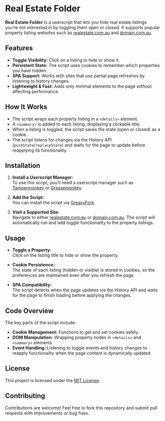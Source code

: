 # Real Estate Folder

**Real Estate Folder** is a userscript that lets you hide real estate listings you’re not interested in by toggling them open or closed. It supports popular property listing websites such as [realestate.com.au](https://www.realestate.com.au/) and [domain.com.au](https://www.domain.com.au/).

## Features

- **Toggle Visibility:** Click on a listing to hide or show it.
- **Persistent State:** The script uses cookies to remember which properties you have hidden.
- **SPA Support:** Works with sites that use partial page refreshes by listening to history changes.
- **Lightweight & Fast:** Adds only minimal elements to the page without affecting performance.

## How It Works

- The script wraps each property listing in a `<details>` element.
- A `<summary>` is added to each listing, displaying a clickable title.
- When a listing is toggled, the script saves the state (open or closed) as a cookie.
- The script listens for changes via the History API (`pushState`/`replaceState`) and waits for the page to update before reapplying its functionality.

## Installation

1. **Install a Userscript Manager:**  
   To use this script, you’ll need a userscript manager such as [Tampermonkey](https://www.tampermonkey.net/) or [Greasemonkey](https://www.greasespot.net/).

2. **Add the Script:**  
   You can install the script via [GreasyFork](https://greasyfork.org/scripts/529675).

3. **Visit a Supported Site:**  
   Navigate to either [realestate.com.au](https://www.realestate.com.au/) or [domain.com.au](https://www.domain.com.au/). The script will automatically run and add toggle functionality to the property listings.

## Usage

- **Toggle a Property:**  
  Click on the listing title to hide or show the property.

- **Cookie Persistence:**  
  The state of each listing (hidden or visible) is stored in cookies, so the preferences are maintained even after you refresh the page.

- **SPA Compatibility:**  
  The script detects when the page updates via the History API and waits for the page to finish loading before applying the changes.

## Code Overview

The key parts of the script include:
- **Cookie Management:** Functions to get and set cookies safely.
- **DOM Manipulation:** Wrapping property nodes in `<details>` and `<summary>` elements.
- **Event Handling:** Listening to toggle events and history changes to reapply functionality when the page content is dynamically updated.

## License

This project is licensed under the [MIT License](https://opensource.org/licenses/MIT).

## Contributing

Contributions are welcome! Feel free to fork this repository and submit pull requests with improvements or bug fixes.